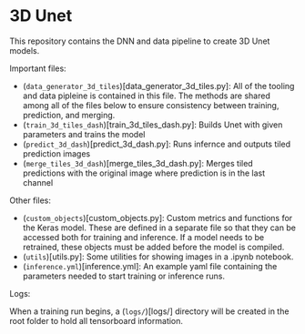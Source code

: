 # 3D Unet 

This repository contains the DNN and data pipeline to create 3D Unet models.

Important files:

- (`data_generator_3d_tiles`)[data_generator_3d_tiles.py]: All of the tooling and data pipleine is contained in this file. The methods are shared among all of the files below to ensure consistency between training, prediction, and merging.
- (`train_3d_tiles_dash`)[train_3d_tiles_dash.py]: Builds Unet with given parameters and trains the model
- (`predict_3d_dash`)[predict_3d_dash.py]: Runs infernce and outputs tiled prediction images
- (`merge_tiles_3d_dash`)[merge_tiles_3d_dash.py]: Merges tiled predictions with the original image where prediction is in the last channel

Other files:

- (`custom_objects`)[custom_objects.py]: Custom metrics and functions for the Keras model. These are defined in a separate file so that they can be accessed both for training and inference. If a model needs to be retrained, these objects must be added before the model is compiled.
- (`utils`)[utils.py]: Some utilities for showing images in a .ipynb notebook.
- (`inference.yml`)[inference.yml]: An example yaml file containing the parameters needed to start training or inference runs.

Logs:

When a training run begins, a (`logs/`)[logs/] directory will be created in the root folder to hold all tensorboard information.